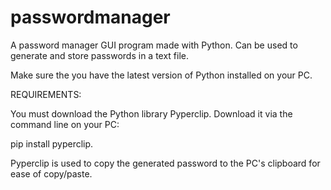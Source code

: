 # passwordmanager
A password manager GUI program made with Python. Can be used to generate and store passwords in a text file. 

Make sure the you have the latest version of Python installed on your PC.

REQUIREMENTS:

You must download the Python library Pyperclip. Download it via the command line on your PC:

pip install pyperclip. 


Pyperclip is used to copy the generated password to the PC's clipboard for ease of copy/paste. 

